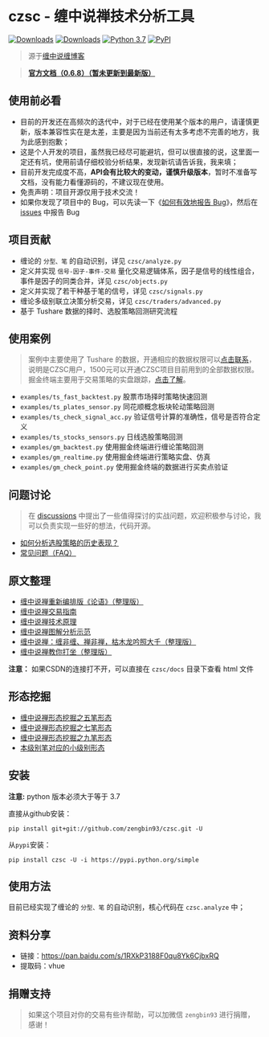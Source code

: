 # czsc - 缠中说禅技术分析工具

[![Downloads](https://pepy.tech/badge/czsc)](https://pepy.tech/project/czsc)
[![Downloads](https://pepy.tech/badge/czsc/week)](https://pepy.tech/project/czsc)
[![Python 3.7](https://img.shields.io/badge/python-3.7-blue.svg)](https://www.python.org/downloads/release/python-370/)
[![PyPI](https://img.shields.io/pypi/v/czsc.svg)](https://pypi.org/project/czsc/)

>源于[缠中说缠博客](http://blog.sina.com.cn/chzhshch)

>**[官方文档（0.6.8）（暂未更新到最新版）](https://blog.csdn.net/baidu_25764509/article/details/110389764)**

## 使用前必看

* 目前的开发还在高频次的迭代中，对于已经在使用某个版本的用户，请谨慎更新，版本兼容性实在是太差，主要是因为当前还有太多考虑不完善的地方，我为此感到抱歉；
* 这是个人开发的项目，虽然我已经尽可能避坑，但可以很直接的说，这里面一定还有坑，使用前请仔细校验分析结果，发现新坑请告诉我，我来填；
* 目前开发完成度不高，**API会有比较大的变动，谨慎升级版本**，暂时不准备写文档，没有能力看懂源码的，不建议现在使用。
* 免责声明：项目开源仅用于技术交流！
* 如果你发现了项目中的 Bug，可以先读一下《[如何有效地报告 Bug](https://www.chiark.greenend.org.uk/~sgtatham/bugs-cn.html)》，然后在 [issues](https://github.com/waditu/czsc/issues) 中报告 Bug

## 项目贡献

* 缠论的 `分型、笔` 的自动识别，详见 `czsc/analyze.py`
* 定义并实现 `信号-因子-事件-交易` 量化交易逻辑体系，因子是信号的线性组合，事件是因子的同类合并，详见 `czsc/objects.py`
* 定义并实现了若干种基于笔的信号，详见 `czsc/signals.py`
* 缠论多级别联立决策分析交易，详见 `czsc/traders/advanced.py`
* 基于 Tushare 数据的择时、选股策略回测研究流程

## 使用案例

>案例中主要使用了 Tushare 的数据，开通相应的数据权限可以[点击联系](https://tushare.pro/document/2?doc_id=244)，说明是CZSC用户，1500元可以开通CZSC项目目前用到的全部数据权限。
>掘金终端主要用于交易策略的实盘跟踪，[点击了解](https://www.myquant.cn/)。

* `examples/ts_fast_backtest.py` 股票市场择时策略快速回测
* `examples/ts_plates_sensor.py` 同花顺概念板块轮动策略回测
* `examples/ts_check_signal_acc.py` 验证信号计算的准确性，信号是否符合定义
* `examples/ts_stocks_sensors.py` 日线选股策略回测
* `examples/gm_backtest.py` 使用掘金终端进行缠论策略回测
* `examples/gm_realtime.py` 使用掘金终端进行策略实盘、仿真
* `examples/gm_check_point.py` 使用掘金终端的数据进行买卖点验证

## 问题讨论

>在 [discussions](https://github.com/zengbin93/czsc/discussions) 中提出了一些值得探讨的实战问题，欢迎积极参与讨论，我可以负责实现一些好的想法，代码开源。

* [如何分析选股策略的历史表现？](https://github.com/zengbin93/czsc/discussions/34)
* [常见问题（FAQ）](https://github.com/zengbin93/czsc/discussions/32)

## 原文整理

* [缠中说禅重新编排版《论语》（整理版）](https://blog.csdn.net/baidu_25764509/article/details/109517775)
* [缠中说禅交易指南](https://blog.csdn.net/baidu_25764509/article/details/109598229)
* [缠中说禅技术原理](https://blog.csdn.net/baidu_25764509/article/details/109597255)
* [缠中说禅图解分析示范](https://blog.csdn.net/baidu_25764509/article/details/110195063)
* [缠中说禅：缠非缠、禅非禅，枯木龙吟照大千（整理版）](https://blog.csdn.net/baidu_25764509/article/details/110775662)
* [缠中说禅教你打坐（整理版）](https://blog.csdn.net/baidu_25764509/article/details/113735170)

**注意：** 如果CSDN的连接打不开，可以直接在 `czsc/docs` 目录下查看 html 文件


## 形态挖掘

* [缠中说禅形态挖掘之五笔形态](https://blog.csdn.net/baidu_25764509/article/details/113639353)
* [缠中说禅形态挖掘之七笔形态](https://blog.csdn.net/baidu_25764509/article/details/113649988)
* [缠中说禅形态挖掘之九笔形态](https://blog.csdn.net/baidu_25764509/article/details/113688926)
* [本级别笔对应的小级别形态](https://blog.csdn.net/baidu_25764509/article/details/113563530)

## 安装

**注意:** python 版本必须大于等于 3.7 

直接从github安装：
```
pip install git+git://github.com/zengbin93/czsc.git -U
```

从`pypi`安装：
```
pip install czsc -U -i https://pypi.python.org/simple
```

## 使用方法

目前已经实现了缠论的 `分型、笔` 的自动识别，核心代码在 `czsc.analyze` 中；

## 资料分享

* 链接：https://pan.baidu.com/s/1RXkP3188F0qu8Yk6CjbxRQ
* 提取码：vhue

## 捐赠支持

>如果这个项目对你的交易有些许帮助，可以加微信 `zengbin93` 进行捐赠，感谢！

